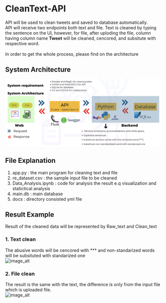 # CleanText-API <br>
API will be used to clean tweets and saved to database automatically. <br>
API will receive two endpoints both text and file. Text is cleaned by typing the sentence on the UI, however, for file, after uploding the file, column having column name **Tweet** will be cleaned, cencored, and subsitute with respective word. <br> <br>
In order to get the whole process, please find on the architecture <br>
## System Architecture
![image_alt](https://github.com/hariyantods/Binar_Bootcamp_Data_Science_Gold_Challenge/blob/8c95eb431a002afd35b17c02e28fa3b2457a2a71/workflow.png)

## File Explanation
1. app.py : the main program for cleaning text and file
2. re_dataset.csv : the sample input file to be cleaned
3. Data_Analysis.ipynb : code for analysis the result e.q visualization and statictical analysis
4. main.db : main database
5. docs : directory consisted yml file

## Result Example
Result of the cleaned data will be represented by Raw_text and Clean_text
### 1. Text clean
The abusive words will be cencored with *** and non-standarized words will be subsituted with standarized one
<br>
![image_alt](https://github.com/hariyantods/Data-Science-Wave-03/blob/07bb12395b4131918f519dff53cdef5e3e38d7d8/text.png)
### 2. File clean
The result is the same with the text, the difference is only from the input file which is uploaded file.
<br>
![image_alt](https://github.com/hariyantods/Data-Science-Wave-03/blob/07bb12395b4131918f519dff53cdef5e3e38d7d8/file.png)
